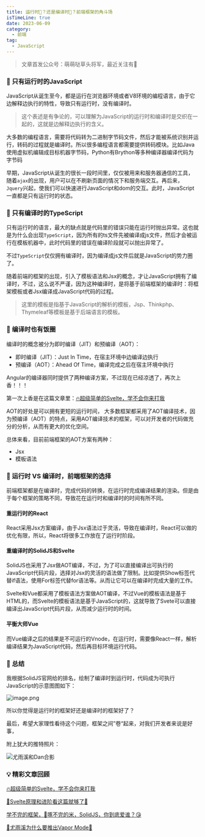 ```yaml
---
title: 运行时💎？还是编译时🚀？前端框架的角斗场
isTimeLine: true
date: 2023-06-09
category:
  - 前端
tag:
  - JavaScript
---
```

> 文章首发公众号：萌萌哒草头将军，最近关注有🎁

### 💎 只有运行时的JavaScript

JavaScript从诞生至今，都是运行在浏览器环境或者V8环境的编程语言，由于它边解释边执行的特性，导致只有运行时，没有编译时。

> 这个表述是有争论的，可以理解为JavaScript的运行时和编译时是交织在一起的，这就是边解释边执行的含义。

大多数的编程语言，需要将代码转为二进制字节码文件，然后才能被系统识别并运行，转码的过程就是编译时。所以很多编程语言都需要提供转码模块。比如Java使用虚拟机编辑成目标机器字节码，Python有Brython等多种编译器编译代码为字节码

早期，JavaScript从诞生的很长一段时间里，仅仅被用来和服务器通信的工具，随着`ajax`的出现，用户可以在不刷新页面的情况下和服务端交互。再后来，`Jquery`兴起，使我们可以快速进行JavaScript和dom的交互。此时，JavaScript一直都是只有运行时的状态。

### 💎 只有编译时的TypeScript

只有运行时的语言，最大的缺点就是代码里的错误只能在运行时抛出异常。这也就是为什么会出现`TypeScript`，因为所有的ts文件先被编译成js文件，然后才会被运行在模板机器中，此时代码里的错误在编译阶段就可以抛出异常了。

不过`TypeScript`仅仅拥有编译时，因为编译成js文件后就是JavaScript的势力圈了。

随着前端的框架的出现，引入了模板语法和Jsx的概念，才让JavaScript拥有了编译时，不过，这么说不严谨，因为这种编译时，是将基于前端框架的编译时：将框架模板或者Jsx编译成JavaScript代码的过程。

> 这里的模板是指基于JavaScript的解析的模板，Jsp、Thinkphp、Thymeleaf等模板是基于后端语言的模板。

### 💎 编译时也有饭圈

编译时的概念被分为即时编译（JIT）和预编译（AOT）：

*   即时编译（JIT）：Just In Time，在宿主环境中边编译边执行
*   预编译（AOT）：Ahead Of Time，编译完成之后在宿主环境中执行

Angular的编译器同时提供了两种编译方案，不过现在已经凉透了，再次上香！！！

第一次上香是在这篇文章里：[🔥超级简单的Svelte，学不会你来打我](https://juejin.cn/post/7226689042406637624)

AOT的好处是可以拥有更短的运行时间，
大多数框架都采用了AOT编译技术，因为预编译（AOT）的特点，采用AOT编译技术的框架，可以对开发者的代码做充分的分析，从而有更大的优化空间。

总体来看，目前前端框架的AOT方案有两种：

*   Jsx
*   模板语法

### 💎 运行时 VS 编译时，前端框架的选择

前端框架都是在编译时，完成代码的转换，在运行时完成编译结果的渲染。但是由于每个框架的策略不同，导致花在运行时和编译时的时间有所不同。

#### 重运行时的React

React采用Jsx方案编译，由于Jsx语法过于灵活，导致在编译时，React可以做的优化有限，所以，React将很多工作放在了运行时阶段。

#### 重编译时的SolidJS和Svelte

SolidJS也采用了Jsx做AOT编译，不过，为了可以直接编译出可执行的JavaScript代码片段，选择对Jsx的灵活的语法做了限制。比如提供Show标签代替if语法，使用For标签代替for语法等。从而让它可以在编译时完成大量的工作。

Svelte和Vue都采用了模板语法方案做AOT编译，不过Vue的模板语法是基于HTML的，而Svelte的模板语法是基于JavaScript的，这就导致了Svete可以直接编译出JavaScript代码片段，从而减少运行时的时间。

#### 平衡大师Vue

而Vue编译之后的结果是不可运行的Vnode，在运行时，需要像React一样，解析编译结果为JavaScript代码，然后再目标环境运行代码。

### 🎉 总结

我根据SolidJS官网给的排名，绘制了编译时到运行时，代码成为可执行JavaScript的示意图图如下：

![image.png](https://p9-juejin.byteimg.com/tos-cn-i-k3u1fbpfcp/164cbb966d8048c9af430a209463ab5b~tplv-k3u1fbpfcp-watermark.image?)

所以你觉得是运行时的框架好还是编译时的框架好了？

最后，希望大家理性看待这个问题，框架之间”卷“起来，对我们开发者来说是好事，

附上犹大的推特照片：

![尤雨溪和Dan合影](https://p9-juejin.byteimg.com/tos-cn-i-k3u1fbpfcp/539c0c5d2d2847dfad284c333fcf066b~tplv-k3u1fbpfcp-watermark.image?)

### 💡 精彩文章回顾

[🔥超级简单的Svelte，学不会你来打我](https://juejin.cn/post/7226689042406637624)

[🚀Svelte原理和进阶看这篇就够了🚀](https://juejin.cn/post/7235628080219078693)

[学不完的框架，🐔啄不完的米，SolidJS，你到底爱谁？😘](https://juejin.cn/post/7236719086049837093)

[🎉尤雨溪为什么要推出Vapor Mode🎉](https://juejin.cn/post/7238153003282513957)
